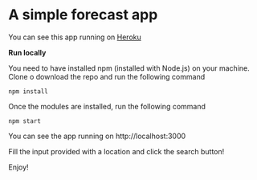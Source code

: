 # A simple forecast app

You can see this app running on [Heroku](https://link)


**Run locally**

You need to have installed npm (installed with Node.js) on your machine. Clone o download the repo and run the following command

`npm install`

Once the modules are installed, run the following command

`npm start`

You can see the app running on http://localhost:3000

Fill the input provided with a location and click the search button!

Enjoy!